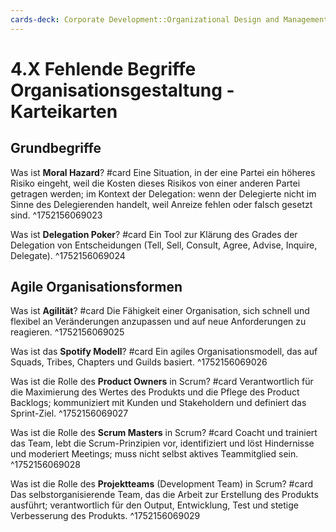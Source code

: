 ```yaml
---
cards-deck: Corporate Development::Organizational Design and Management
---
```


# 4.X Fehlende Begriffe Organisationsgestaltung - Karteikarten

## Grundbegriffe

Was ist **Moral Hazard**? #card
Eine Situation, in der eine Partei ein höheres Risiko eingeht, weil die Kosten dieses Risikos von einer anderen Partei getragen werden; im Kontext der Delegation: wenn der Delegierte nicht im Sinne des Delegierenden handelt, weil Anreize fehlen oder falsch gesetzt sind.
^1752156069023

Was ist **Delegation Poker**? #card
Ein Tool zur Klärung des Grades der Delegation von Entscheidungen (Tell, Sell, Consult, Agree, Advise, Inquire, Delegate).
^1752156069024

## Agile Organisationsformen

Was ist **Agilität**? #card
Die Fähigkeit einer Organisation, sich schnell und flexibel an Veränderungen anzupassen und auf neue Anforderungen zu reagieren.
^1752156069025

Was ist das **Spotify Modell**? #card
Ein agiles Organisationsmodell, das auf Squads, Tribes, Chapters und Guilds basiert.
^1752156069026

Was ist die Rolle des **Product Owners** in Scrum? #card
Verantwortlich für die Maximierung des Wertes des Produkts und die Pflege des Product Backlogs; kommuniziert mit Kunden und Stakeholdern und definiert das Sprint-Ziel.
^1752156069027

Was ist die Rolle des **Scrum Masters** in Scrum? #card
Coacht und trainiert das Team, lebt die Scrum-Prinzipien vor, identifiziert und löst Hindernisse und moderiert Meetings; muss nicht selbst aktives Teammitglied sein.
^1752156069028

Was ist die Rolle des **Projektteams** (Development Team) in Scrum? #card
Das selbstorganisierende Team, das die Arbeit zur Erstellung des Produkts ausführt; verantwortlich für den Output, Entwicklung, Test und stetige Verbesserung des Produkts.
^1752156069029
